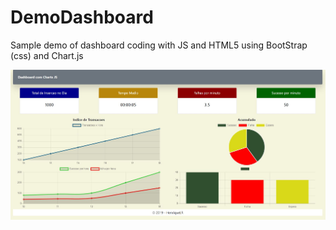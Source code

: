 # DemoDashboard
Sample demo of dashboard coding with JS and HTML5 using BootStrap (css) and Chart.js

![alt text](https://github.com/HenriqLR/DemoDashboard/blob/master/img/captura.jpg)

